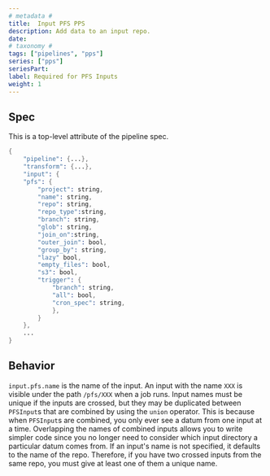```yaml
---
# metadata # 
title:  Input PFS PPS
description: Add data to an input repo. 
date: 
# taxonomy #
tags: ["pipelines", "pps"]
series: ["pps"]
seriesPart:
label: Required for PFS Inputs
weight: 1
---
```

## Spec 
This is a top-level attribute of the pipeline spec. 

```s
{
    "pipeline": {...},
    "transform": {...},
    "input": {
    "pfs": {
        "project": string,
        "name": string,
        "repo": string,
        "repo_type":string,
        "branch": string,
        "glob": string,
        "join_on":string,
        "outer_join": bool,
        "group_by": string,
        "lazy" bool,
        "empty_files": bool,
        "s3": bool,
        "trigger": {
            "branch": string,
            "all": bool,
            "cron_spec": string,
            },
        }
    },
    ...
}
```

## Behavior 
`input.pfs.name` is the name of the input. An input with the name `XXX` is
visible under the path `/pfs/XXX` when a job runs. Input names must be unique
if the inputs are crossed, but they may be duplicated between `PFSInput`s that
are combined by using the `union` operator. This is because when
`PFSInput`s are combined, you only ever see a datum from one input
at a time. Overlapping the names of combined inputs allows
you to write simpler code since you no longer need to consider which
input directory a particular datum comes from. If an input's name is not
specified, it defaults to the name of the repo. Therefore, if you have two
crossed inputs from the same repo, you must give at least one of them a
unique name.


